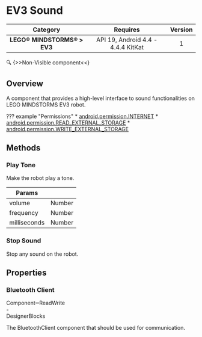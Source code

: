 # EV3 Sound

| Category | Requires | Version |
|:--------:|:-------:|:--------:|
|**LEGO® MINDSTORMS® > EV3**|<span class="chip chip-any">API 19, Android 4.4 - 4.4.4 KitKat</span>|<span class="chip chip-number">1</span>|

:mag: {>>Non-Visible component<<}

## Overview

A component that provides a high-level interface to sound functionalities on LEGO MINDSTORMS EV3 robot.

??? example "Permissions"
    * [android.permission.INTERNET](https://developer.android.com/reference/android/Manifest.permission.html#INTERNET)
    * [android.permission.READ_EXTERNAL_STORAGE](https://developer.android.com/reference/android/Manifest.permission.html#READ_EXTERNAL_STORAGE)
    * [android.permission.WRITE_EXTERNAL_STORAGE](https://developer.android.com/reference/android/Manifest.permission.html#WRITE_EXTERNAL_STORAGE)

## Methods

### Play Tone

Make the robot play a tone.

<div class="block" ai2-block="method" not-rendered="true" value="%7B%22componentName%22:%20%22EV3%20Sound%22,%20%22name%22:%20%22Play%20Tone%22,%20%22output%22:%20false,%20%22param%22:%20%5B%22volume%22,%20%22frequency%22,%20%22milliseconds%22%5D%7D"></div>

| Params | []() |
|--------|------|
|volume|<span class="chip chip-number">Number</span>|
|frequency|<span class="chip chip-number">Number</span>|
|milliseconds|<span class="chip chip-number">Number</span>|

### Stop Sound

Stop any sound on the robot.

<div class="block" ai2-block="method" not-rendered="true" value="%7B%22componentName%22:%20%22EV3%20Sound%22,%20%22name%22:%20%22Stop%20Sound%22,%20%22output%22:%20false,%20%22param%22:%20%5B%5D%7D"></div>

## Properties

### Bluetooth Client

<span style="user-select: none; white-space:pre-wrap;"><span class="chip chip-component">Component</span>:heavy_minus_sign:<span class="chip chip-rw">Read</span><span class="chip chip-rw">Write</span> - <span class="chip chip-bd">Designer</span><span class="chip chip-bd">Blocks</span></span>

The BluetoothClient component that should be used for communication.

<div class="block" ai2-block="property" not-rendered="true" value="%7B%22componentName%22:%20%22EV3%20Sound%22,%20%22name%22:%20%22Bluetooth%20Client%22,%20%22getter%22:%20true%7D"></div>
<div class="block" ai2-block="property" not-rendered="true" value="%7B%22componentName%22:%20%22EV3%20Sound%22,%20%22name%22:%20%22Bluetooth%20Client%22,%20%22getter%22:%20false%7D"></div>
